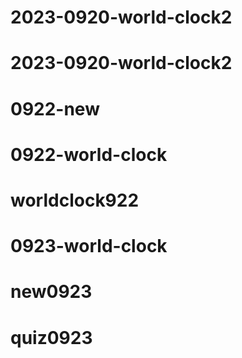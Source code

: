 # 2023-0920-world-clock2
# 2023-0920-world-clock2
# 0922-new
# 0922-world-clock
# worldclock922
# 0923-world-clock
# new0923
# quiz0923
